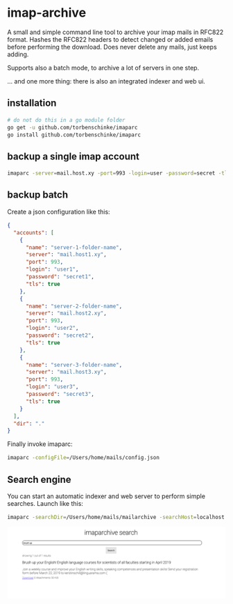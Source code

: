 # imap-archive
A small and simple command line tool to archive your imap mails in RFC822 format. Hashes the
RFC822 headers to detect changed or added emails before performing the download. Does never delete any
mails, just keeps adding.  

Supports also a batch mode, to archive a lot of servers in one step.

... and one more thing: there is also an integrated indexer and web ui.

## installation

```bash
# do not do this in a go module folder
go get -u github.com/torbenschinke/imaparc
go install github.com/torbenschinke/imaparc
```

## backup a single imap account

```bash
imaparc -server=mail.host.xy -port=993 -login=user -password=secret -tls=true -dir=/Users/user/mails
```

## backup batch

Create a json configuration like this:
```json
{
  "accounts": [
    {
      "name": "server-1-folder-name",
      "server": "mail.host1.xy",
      "port": 993,
      "login": "user1",
      "password": "secret1",
      "tls": true
    },
    {
      "name": "server-2-folder-name",
      "server": "mail.host2.xy",
      "port": 993,
      "login": "user2",
      "password": "secret2",
      "tls": true
    },
    {
      "name": "server-3-folder-name",
      "server": "mail.host3.xy",
      "port": 993,
      "login": "user3",
      "password": "secret3",
      "tls": true
    }
  ],
  "dir": "."
}
```

Finally invoke imaparc:
```bash
imaparc -configFile=/Users/home/mails/config.json
```

## Search engine
You can start an automatic indexer and web server to perform simple searches. Launch like this:

````bash
imaparc -searchDir=/Users/home/mails/mailarchive -searchHost=localhost -searchPort=8080
````

![Screenshot](example.png)